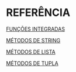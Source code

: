 # REFERÊNCIA

[FUNÇÕES INTEGRADAS](/arquivos/REFERENCIAS/FUNCOES_INTEGRADAS.md)

[MÉTODOS DE STRING](/arquivos/REFERENCIAS/METODOS_DE_STRING.md)

[MÉTODOS DE LISTA](/arquivos/REFERENCIAS/METODOS_DE_LISTA.md)

[MÉTODOS DE TUPLA](/arquivos/REFERENCIAS/METODOS_DE_TUPLA.md)